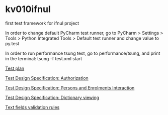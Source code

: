# kv010ifnul

first test framework for ifnul project

In order to change default PyCharm test runner, go to PyCharm > Settings > Tools > Python Integrated Tools > Default test runner and change value to py.test

In order to run performance tsung test, go to performance/tsung, and print in the terminal: 
tsung -f test.xml start

[Test plan](https://drive.google.com/file/d/0B-eCYJHMa12ebE1nMnAxTXF1M3c/view?usp=sharing) 

[Test Design Specification: Authorization](https://docs.google.com/document/d/1lkLuqq6MHeWO0gqJrZMV9JMiaaWA8X23TLmgs6UcW5M/edit?usp=sharing)

[Test Design Specification: Persons and Enrolments Interaction](https://docs.google.com/document/d/1xOhLMlPoF7komgTpko6uBhu2cSlo7lDR7IN7gA3xJiA/edit?usp=sharing)

[Test Design Specification: Dictionary viewing](https://docs.google.com/document/d/1Po6PPhxOAzvkwDzukKddjhEbZ9e6lMpHwuKOcyc9_tI/edit?usp=sharing)


[Text fields validation rules](https://docs.google.com/document/d/1E6WnUKA8GEU1loQV5hlfP4bqyW5IpJAdd-OHXV4wQcs/edit?usp=sharing)

